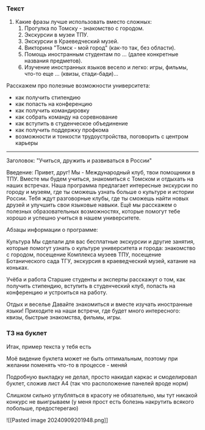 ### Текст
1. Какие фразы лучше использовать вместо сложных: 
    1. Прогулка по Томску - знакомство с городом. 
    2. Экскурсии в музеи ТПУ. 
    3. Экскурсии в Краеведческий музей. 
    4. Викторина "Томск - мой город" (как-то так, без области). 
    5. Помощь иностранным студентам по ... (далее конкретные названия предметов).
    6. Изучение иностранных языков весело и легко: игры, фильмы, что-то еще ... (квизы, стади-бади)...


Расскажем про полезные возможности университета:
- как получить стипендию
- как попасть на конференцию
- как получить командировку
- как собрать команду на соревнование
- как вступить в студенческое объединение
- как получить поддержку профкома
- возможности и тонкости трудоустройства, поговорить с центром карьеры
---
Заголовок: "Учиться, дружить и развиваться в России"

Введение: Привет, друг! Мы - Международный клуб, твои помощники в ТПУ. Вместе мы будем учиться, знакомиться с Томском и отдыхать на наших встречах. Наша программа предлагает интересные экскурсии по городу и музеям, где ты сможешь узнать больше о культуре и истории России. Тебя ждут разговорные клубы, где ты сможешь найти новых друзей и улучшить свои языковые навыки. Ещё мы расскажем о полезных образовательных возможностях, которые помогут тебе хорошо и успешно учиться в нашем университете. 

Абзацы информации о программе:

Культура
Мы сделали для вас бесплатные экскурсии и другие занятия, которые помогут узнать о культуре университета и города:
знакомство с городом,
посещение Комплекса музеев ТПУ,
посещение Ботанического сада ТГУ,
экскурсия в краеведческий музей,
катание на коньках.

Учёба и работа
Старшие студенты и эксперты расскажут о том, как получить стипендию, вступить в студенческий клуб, попасть на конференцию и устроиться на работу. 

Отдых и веселье
Давайте знакомиться и вместе изучать иностранные языки! Приходите на наши встречи, где будет много интересного: 
квизы,
быстрые знакомства,
фильмы, 
игры.

### ТЗ на буклет
Итак, пример текста у тебя есть

Моё видение буклета может не быть оптимальным, поэтому при желании поменять что-то в процессе - меняй

Подробную выкладку не делал, просто накидал каркас и смоделировал буклет, сложив лист А4 (так что расположение панелей вроде норм)

Слишком сильно углубляться в красоту не обязательно, мы тут никакой конкурс не выигрываем (у меня прост есть болезнь накрутить всякого побольше, предостерегаю)

![[Pasted image 20240909201948.png]]